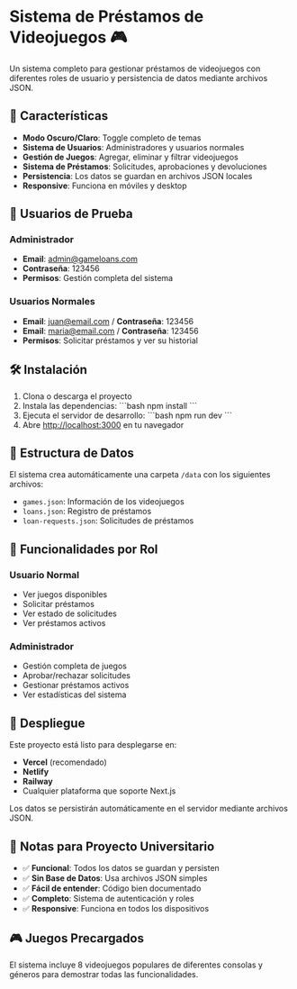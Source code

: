 # Sistema de Préstamos de Videojuegos 🎮

Un sistema completo para gestionar préstamos de videojuegos con diferentes roles de usuario y persistencia de datos mediante archivos JSON.

## 🚀 Características

- **Modo Oscuro/Claro**: Toggle completo de temas
- **Sistema de Usuarios**: Administradores y usuarios normales
- **Gestión de Juegos**: Agregar, eliminar y filtrar videojuegos
- **Sistema de Préstamos**: Solicitudes, aprobaciones y devoluciones
- **Persistencia**: Los datos se guardan en archivos JSON locales
- **Responsive**: Funciona en móviles y desktop

## 👥 Usuarios de Prueba

### Administrador
- **Email**: admin@gameloans.com
- **Contraseña**: 123456
- **Permisos**: Gestión completa del sistema

### Usuarios Normales
- **Email**: juan@email.com / **Contraseña**: 123456
- **Email**: maria@email.com / **Contraseña**: 123456
- **Permisos**: Solicitar préstamos y ver su historial

## 🛠️ Instalación

1. Clona o descarga el proyecto
2. Instala las dependencias:
   \`\`\`bash
   npm install
   \`\`\`
3. Ejecuta el servidor de desarrollo:
   \`\`\`bash
   npm run dev
   \`\`\`
4. Abre [http://localhost:3000](http://localhost:3000) en tu navegador

## 📁 Estructura de Datos

El sistema crea automáticamente una carpeta `/data` con los siguientes archivos:

- `games.json`: Información de los videojuegos
- `loans.json`: Registro de préstamos
- `loan-requests.json`: Solicitudes de préstamos

## 🎯 Funcionalidades por Rol

### Usuario Normal
- Ver juegos disponibles
- Solicitar préstamos
- Ver estado de solicitudes
- Ver préstamos activos

### Administrador
- Gestión completa de juegos
- Aprobar/rechazar solicitudes
- Gestionar préstamos activos
- Ver estadísticas del sistema

## 🚀 Despliegue

Este proyecto está listo para desplegarse en:
- **Vercel** (recomendado)
- **Netlify**
- **Railway**
- Cualquier plataforma que soporte Next.js

Los datos se persistirán automáticamente en el servidor mediante archivos JSON.

## 📝 Notas para Proyecto Universitario

- ✅ **Funcional**: Todos los datos se guardan y persisten
- ✅ **Sin Base de Datos**: Usa archivos JSON simples
- ✅ **Fácil de entender**: Código bien documentado
- ✅ **Completo**: Sistema de autenticación y roles
- ✅ **Responsive**: Funciona en todos los dispositivos

## 🎮 Juegos Precargados

El sistema incluye 8 videojuegos populares de diferentes consolas y géneros para demostrar todas las funcionalidades.
